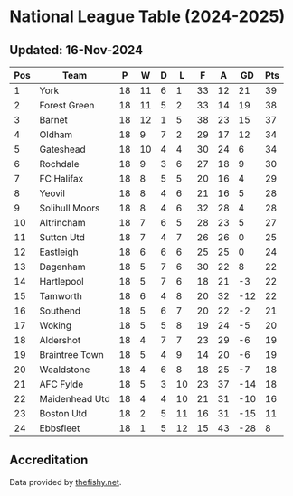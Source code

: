 # National League Table (2024-2025)
## Updated: 16-Nov-2024

| Pos | Team | P | W | D | L | F | A | GD | Pts |
| --- | --- | --- | --- | --- | --- | --- | --- | --- | --- |
| 1 | York | 18 | 11 | 6 | 1 | 33 | 12 | 21 | 39 |
| 2 | Forest Green | 18 | 11 | 5 | 2 | 33 | 14 | 19 | 38 |
| 3 | Barnet | 18 | 12 | 1 | 5 | 38 | 23 | 15 | 37 |
| 4 | Oldham | 18 | 9 | 7 | 2 | 29 | 17 | 12 | 34 |
| 5 | Gateshead | 18 | 10 | 4 | 4 | 30 | 24 | 6 | 34 |
| 6 | Rochdale | 18 | 9 | 3 | 6 | 27 | 18 | 9 | 30 |
| 7 | FC Halifax | 18 | 8 | 5 | 5 | 20 | 16 | 4 | 29 |
| 8 | Yeovil | 18 | 8 | 4 | 6 | 21 | 16 | 5 | 28 |
| 9 | Solihull Moors | 18 | 8 | 4 | 6 | 32 | 28 | 4 | 28 |
| 10 | Altrincham | 18 | 7 | 6 | 5 | 28 | 23 | 5 | 27 |
| 11 | Sutton Utd | 18 | 7 | 4 | 7 | 26 | 26 | 0 | 25 |
| 12 | Eastleigh | 18 | 6 | 6 | 6 | 25 | 25 | 0 | 24 |
| 13 | Dagenham | 18 | 5 | 7 | 6 | 30 | 22 | 8 | 22 |
| 14 | Hartlepool | 18 | 5 | 7 | 6 | 18 | 21 | -3 | 22 |
| 15 | Tamworth | 18 | 6 | 4 | 8 | 20 | 32 | -12 | 22 |
| 16 | Southend | 18 | 5 | 6 | 7 | 20 | 22 | -2 | 21 |
| 17 | Woking | 18 | 5 | 5 | 8 | 19 | 24 | -5 | 20 |
| 18 | Aldershot | 18 | 4 | 7 | 7 | 23 | 29 | -6 | 19 |
| 19 | Braintree Town | 18 | 5 | 4 | 9 | 14 | 20 | -6 | 19 |
| 20 | Wealdstone | 18 | 4 | 6 | 8 | 18 | 25 | -7 | 18 |
| 21 | AFC Fylde | 18 | 5 | 3 | 10 | 23 | 37 | -14 | 18 |
| 22 | Maidenhead Utd | 18 | 4 | 4 | 10 | 21 | 31 | -10 | 16 |
| 23 | Boston Utd | 18 | 2 | 5 | 11 | 16 | 31 | -15 | 11 |
| 24 | Ebbsfleet | 18 | 1 | 5 | 12 | 15 | 43 | -28 | 8 |

## Accreditation 

Data provided by [thefishy.net](https://www.thefishy.net/).